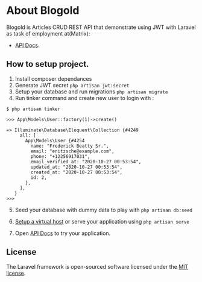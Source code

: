 # About Blogold

Blogold is Articles CRUD REST API that demonstrate using JWT with Laravel as task of employment at(Matrix):

-   [API Docs](https://documenter.getpostman.com/view/12757027/TVYGbcoz).

## How to setup project.

1. Install composer dependances
2. Generate JWT secret `php artisan jwt:secret`
3. Setup your database and run migrations `php artisan migrate`
4. Run tinker command and create new user to login with :

```
$ php artisan tinker

>>> App\Models\User::factory(1)->create()

=> Illuminate\Database\Eloquent\Collection {#4249
     all: [
       App\Models\User {#4254
         name: "Frederick Beatty Sr.",
         email: "enitzsche@example.com",
         phone: "+12256917031",
         email_verified_at: "2020-10-27 00:53:54",
         updated_at: "2020-10-27 00:53:54",
         created_at: "2020-10-27 00:53:54",
         id: 2,
       },
     ],
   }
>>>
```

5. Seed your database with dummy data to play with `php artisan db:seed`
6. [Setup a virtual host](https://gist.github.com/corecave/15ecaf02e1d90cc871554eb6b9d91e0e) or serve your application using `php artisan serve`

7. Open [API Docs](https://documenter.getpostman.com/view/12757027/TVYGbcoz) to try your application.

## License

The Laravel framework is open-sourced software licensed under the [MIT license](https://opensource.org/licenses/MIT).
